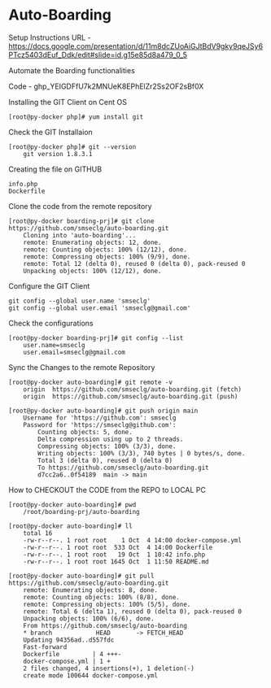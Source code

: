 # Auto-Boarding

Setup Instructions URL -
https://docs.google.com/presentation/d/11m8dcZUoAiGJtBdV9gky9qeJSy6PTcz5403dEuf_Ddk/edit#slide=id.g15e85d8a479_0_5

Automate the Boarding functionalities

Code - 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

Installing the GIT Client on Cent OS

	[root@py-docker php]# yum install git

Check the GIT Installaion

	[root@py-docker php]# git --version
		git version 1.8.3.1

Creating the file on GITHUB

	info.php
	Dockerfile

Clone the code from the remote repository

	[root@py-docker boarding-prj]# git clone https://github.com/smseclg/auto-boarding.git
		Cloning into 'auto-boarding'...
		remote: Enumerating objects: 12, done.
		remote: Counting objects: 100% (12/12), done.
		remote: Compressing objects: 100% (9/9), done.
		remote: Total 12 (delta 0), reused 0 (delta 0), pack-reused 0
		Unpacking objects: 100% (12/12), done.

Configure the GIT Client 

	git config --global user.name 'smseclg'
	git config --global user.email 'smseclg@gmail.com'

Check the configurations

	[root@py-docker boarding-prj]# git config --list
		user.name=smseclg
		user.email=smseclg@gmail.com

Sync the Changes to the remote Repository

	[root@py-docker auto-boarding]# git remote -v
		origin  https://github.com/smseclg/auto-boarding.git (fetch)
		origin  https://github.com/smseclg/auto-boarding.git (push)

	[root@py-docker auto-boarding]# git push origin main
		Username for 'https://github.com': smseclg
		Password for 'https://smseclg@github.com':
			Counting objects: 5, done.
			Delta compression using up to 2 threads.
			Compressing objects: 100% (3/3), done.
			Writing objects: 100% (3/3), 740 bytes | 0 bytes/s, done.
			Total 3 (delta 0), reused 0 (delta 0)
			To https://github.com/smseclg/auto-boarding.git
   			d7cc2a6..0f54189  main -> main

How to CHECKOUT the CODE from the REPO to LOCAL PC 

	[root@py-docker auto-boarding]# pwd
		/root/boarding-prj/auto-boarding
		
	[root@py-docker auto-boarding]# ll
		total 16
		-rw-r--r--. 1 root root    1 Oct  4 14:00 docker-compose.yml
		-rw-r--r--. 1 root root  533 Oct  4 14:00 Dockerfile
		-rw-r--r--. 1 root root   19 Oct  1 10:42 info.php
		-rw-r--r--. 1 root root 1645 Oct  1 11:50 README.md
	
	[root@py-docker auto-boarding]# git pull https://github.com/smseclg/auto-boarding.git
		remote: Enumerating objects: 8, done.
		remote: Counting objects: 100% (8/8), done.
		remote: Compressing objects: 100% (5/5), done.
		remote: Total 6 (delta 1), reused 0 (delta 0), pack-reused 0
		Unpacking objects: 100% (6/6), done.
		From https://github.com/smseclg/auto-boarding
 		* branch            HEAD       -> FETCH_HEAD
		Updating 94356ad..d557fdc
		Fast-forward
 		Dockerfile         | 4 +++-
 		docker-compose.yml | 1 +
 		2 files changed, 4 insertions(+), 1 deletion(-)
 		create mode 100644 docker-compose.yml

		

